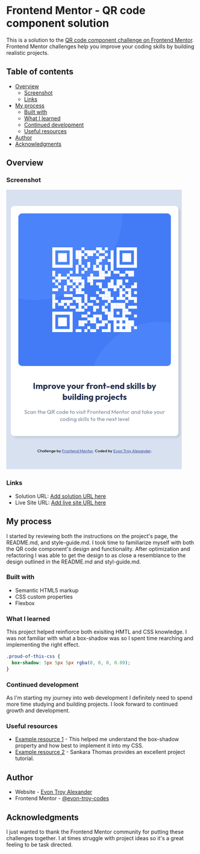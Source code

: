 # Frontend Mentor - QR code component solution

This is a solution to the [QR code component challenge on Frontend Mentor](https://www.frontendmentor.io/challenges/qr-code-component-iux_sIO_H). Frontend Mentor challenges help you improve your coding skills by building realistic projects.

## Table of contents

- [Overview](#overview)
  - [Screenshot](#screenshot)
  - [Links](#links)
- [My process](#my-process)
  - [Built with](#built-with)
  - [What I learned](#what-i-learned)
  - [Continued development](#continued-development)
  - [Useful resources](#useful-resources)
- [Author](#author)
- [Acknowledgments](#acknowledgments)

## Overview

### Screenshot

![](/images/completed_project.png)

### Links

- Solution URL: [Add solution URL here](https://www.frontendmentor.io/solutions/qrcodecomponentmain-UsIDW-KTUv)
- Live Site URL: [Add live site URL here](https://helpful-manatee-292e5f.netlify.app/)

## My process

I started by reviewing both the instructions on the project's page, the README.md, and style-guide.md. I took time to familiarize myself with both the QR code component's design and functionality. After optimization and refactoring I was able to get the design to as close a resemblance to the design outlined in the README.md and styl-guide.md.

### Built with

- Semantic HTML5 markup
- CSS custom properties
- Flexbox

### What I learned

This project helped reinfiorce both exisiting HMTL and CSS knowledge. I was not familiar with what a box-shadow was so I spent time rearching and implementing the right effect.

```css
.proud-of-this-css {
  box-shadow: 5px 5px 5px rgba(0, 0, 0, 0.09);
}
```

### Continued development

As I'm starting my journey into web development I definitely need to spend more time studying and building projects. I look forward to continued growth and development.

### Useful resources

- [Example resource 1](https://developer.mozilla.org/en-US/docs/Web/CSS/box-shadow) - This helped me understand the box-shadow property and how best to implement it into my CSS.
- [Example resource 2](https://www.youtube.com/watch?v=JFyMWwOxHYM) - Sankara Thomas provides an excellent project tutorial.

## Author

- Website - [Evon Troy Alexander](https://github.com/evon-troy-codes)
- Frontend Mentor - [@evon-troy-codes](https://www.frontendmentor.io/profile/evon-troy-codes)

## Acknowledgments

I just wanted to thank the Frontend Mentor community for putting these challenges together. I at times struggle with project ideas so it's a great feeling to be task directed.
